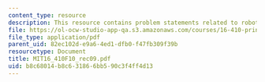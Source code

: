 ```yaml
---
content_type: resource
description: This resource contains problem statements related to robot navigation.
file: https://ol-ocw-studio-app-qa.s3.amazonaws.com/courses/16-410-principles-of-autonomy-and-decision-making-fall-2010/b8c68014b8c631866bb590c3f4ff4d13_MIT16_410F10_rec09.pdf
file_type: application/pdf
parent_uid: 82ec102d-e9a6-4ed1-dfb0-f47fb309f39b
resourcetype: Document
title: MIT16_410F10_rec09.pdf
uid: b8c68014-b8c6-3186-6bb5-90c3f4ff4d13
---
```

